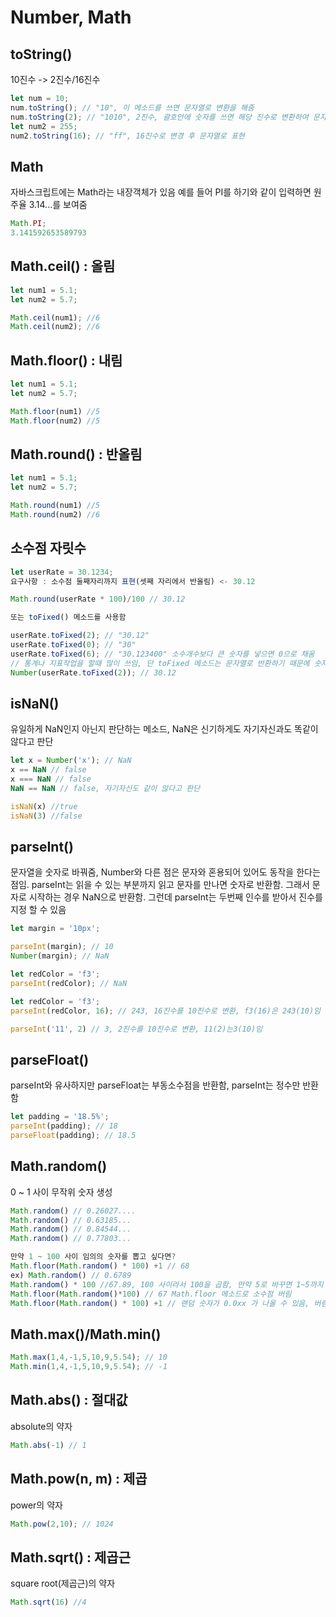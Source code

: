 # Number, Math

## toString()
10진수 -> 2진수/16진수
``` js
let num = 10;
num.toString(); // "10", 이 메소드를 쓰면 문자열로 변환을 해줌
num.toString(2); // "1010", 2진수, 괄호안에 숫자를 쓰면 해당 진수로 변환하여 문자열로 변경
let num2 = 255;
num2.toString(16); // "ff", 16진수로 변경 후 문자열로 표현
```

## Math
자바스크립트에는 Math라는 내장객체가 있음 예를 들어 PI를 하기와 같이 입력하면 원주율 3.14...를 보여줌
``` js
Math.PI;
3.141592653589793
```

## Math.ceil() : 올림
``` js
let num1 = 5.1;
let num2 = 5.7;

Math.ceil(num1); //6
Math.ceil(num2); //6
```

## Math.floor() : 내림
``` js
let num1 = 5.1;
let num2 = 5.7;

Math.floor(num1) //5
Math.floor(num2) //5
```

## Math.round() : 반올림
``` js
let num1 = 5.1;
let num2 = 5.7;

Math.round(num1) //5
Math.round(num2) //6
```

## 소수점 자릿수
```js
let userRate = 30.1234;
요구사항 : 소수점 둘째자리까지 표현(셋째 자리에서 반올림) <- 30.12

Math.round(userRate * 100)/100 // 30.12

또는 toFixed() 메소드를 사용함

userRate.toFixed(2); // "30.12"
userRate.toFixed(0); // "30"
userRate.toFixed(6); // "30.123400" 소수개수보다 큰 숫자를 넣으면 0으로 채움
// 통계나 지표작업을 할때 많이 쓰임, 단 toFixed 메소드는 문자열로 반환하기 때문에 숫자형으로 변경해야 함
Number(userRate.toFixed(2)); // 30.12
```

## isNaN()
유일하게 NaN인지 아닌지 판단하는 메소드, NaN은 신기하게도 자기자신과도 똑같이 않다고 판단
``` js
let x = Number('x'); // NaN
x == NaN // false
x === NaN // false
NaN == NaN // false, 자기자신도 같이 않다고 판단

isNaN(x) //true
isNaN(3) //false
```

## parseInt()
문자열을 숫자로 바꿔줌, Number와 다른 점은 문자와 혼용되어 있어도 동작을 한다는 점임. parseInt는 읽을 수 있는 부분까지 읽고 문자를 만나면 숫자로 반환함. 그래서 문자로 시작하는 경우 NaN으로 반환함. 그런데 parseInt는 두번째 인수를 받아서 진수를 지정 할 수 있음

``` js
let margin = '10px';

parseInt(margin); // 10
Number(margin); // NaN

let redColor = 'f3';
parseInt(redColor); // NaN

let redColor = 'f3';
parseInt(redColor, 16); // 243, 16진수를 10진수로 변환, f3(16)은 243(10)임

parseInt('11', 2) // 3, 2진수를 10진수로 변환, 11(2)는3(10)임
```

## parseFloat()
parseInt와 유사하지만 parseFloat는 부동소수점을 반환함, parseInt는 정수만 반환함
``` js
let padding = '18.5%';
parseInt(padding); // 18
parseFloat(padding); // 18.5
```

## Math.random()
0 ~ 1 사이 무작위 숫자 생성

``` js
Math.random() // 0.26027....
Math.random() // 0.63185...
Math.random() // 0.84544...
Math.random() // 0.77803...

만약 1 ~ 100 사이 임의의 숫자를 뽑고 싶다면?
Math.floor(Math.random() * 100) +1 // 68
ex) Math.random() // 0.6789
Math.random() * 100 //67.89, 100 사이라서 100을 곱함, 만약 5로 바꾸면 1~5까지
Math.floor(Math.random()*100) // 67 Math.floor 메소드로 소수점 버림
Math.floor(Math.random() * 100) +1 // 랜덤 숫자가 0.0xx 가 나올 수 있음, 버림을 했을 때 0이 나올 수도 있기 때문에 최소값 1을 더해줌
```

## Math.max()/Math.min()
```js
Math.max(1,4,-1,5,10,9,5.54); // 10
Math.min(1,4,-1,5,10,9,5.54); // -1
```

## Math.abs() : 절대값
absolute의 약자
``` js
Math.abs(-1) // 1
```

## Math.pow(n, m) : 제곱
power의 약자
```js
Math.pow(2,10); // 1024
```

## Math.sqrt() : 제곱근
square root(제곱근)의 약자
``` js
Math.sqrt(16) //4 
```